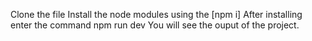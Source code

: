 Clone the file 
Install the node modules using the [npm i]
After installing enter the command npm run dev 
You will see the ouput of the project.
